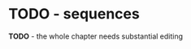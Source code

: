 
<!-- ======================================================================= -->
# TODO - sequences

**TODO** - the whole chapter needs substantial editing
